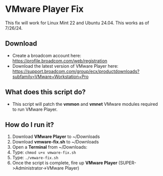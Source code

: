 # VMware Player Fix
This fix will work for Linux Mint 22 and Ubuntu 24.04. This works as of 7/26/24.
## Download
- Create a broadcom account here: https://profile.broadcom.com/web/registration
- Download the latest version of VMware Player here: https://support.broadcom.com/group/ecx/productdownloads?subfamily=VMware+Workstation+Pro

## What does this script do?
- This script will patch the **vmmon** and **vmnet** VMware modules required to run VMware Player.

## How do I run it?
1. Download **VMware Player** to ~/Downloads
2. Download **vmware-fix.sh** to ~/Downloads
3. Open a **Terminal** from ~/Downloads:
  1. Type: `chmod u+x vmware-fix.sh`
  2. Type: `./vmware-fix.sh`
4. Once the script is complete, fire up **VMware Player** (SUPER->Administrator->VMware Player)
